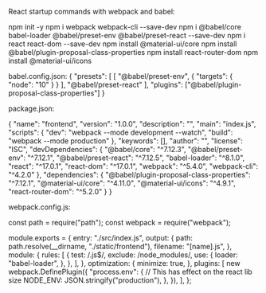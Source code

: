 React startup commands with webpack and babel:

npm init -y
npm i webpack webpack-cli --save-dev
npm i @babel/core babel-loader @babel/preset-env @babel/preset-react --save-dev
npm i react react-dom --save-dev
npm install @material-ui/core
npm install @babel/plugin-proposal-class-properties
npm install react-router-dom
npm install @material-ui/icons


babel.config.json:
{
  "presets": [
    [
      "@babel/preset-env",
      {
        "targets": {
          "node": "10"
        }
      }
    ],
    "@babel/preset-react"
  ],
  "plugins": ["@babel/plugin-proposal-class-properties"]
}


package.json:

{
  "name": "frontend",
  "version": "1.0.0",
  "description": "",
  "main": "index.js",
  "scripts": {
    "dev": "webpack --mode development --watch",
    "build": "webpack --mode production"
  },
  "keywords": [],
  "author": "",
  "license": "ISC",
  "devDependencies": {
    "@babel/core": "^7.12.3",
    "@babel/preset-env": "^7.12.1",
    "@babel/preset-react": "^7.12.5",
    "babel-loader": "^8.1.0",
    "react": "^17.0.1",
    "react-dom": "^17.0.1",
    "webpack": "^5.4.0",
    "webpack-cli": "^4.2.0"
  },
  "dependencies": {
    "@babel/plugin-proposal-class-properties": "^7.12.1",
    "@material-ui/core": "^4.11.0",
    "@material-ui/icons": "^4.9.1",
    "react-router-dom": "^5.2.0"
  }
}

webpack.config.js:

const path = require("path");
const webpack = require("webpack");

module.exports = {
  entry: "./src/index.js",
  output: {
    path: path.resolve(__dirname, "./static/frontend"),
    filename: "[name].js",
  },
  module: {
    rules: [
      {
        test: /\.js$/,
        exclude: /node_modules/,
        use: {
          loader: "babel-loader",
        },
      },
    ],
  },
  optimization: {
    minimize: true,
  },
  plugins: [
    new webpack.DefinePlugin({
      "process.env": {
        // This has effect on the react lib size
        NODE_ENV: JSON.stringify("production"),
      },
    }),
  ],
};